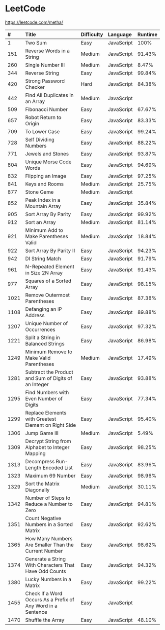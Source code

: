 # LeetCode

https://leetcode.com/metha/

| #    | Title                                                        | Difficulty | Language   | Runtime |
| :--- | :----------------------------------------------------------- | :--------- | :--------- | :------ |
| 1    | Two Sum                                                      | Easy       | JavaScript | 100%    |
| 151  | Reverse Words in a String                                    | Medium     | JavaScript | 91.43%  |
| 260  | Single Number III                                            | Medium     | JavaScript | 8.47%   |
| 344  | Reverse String                                               | Easy       | JavaScript | 99.84%  |
| 420  | Strong Password Checker                                      | Hard       | JavaScript | 84.38%  |
| 442  | Find All Duplicates in an Array                              | Medium     | JavaScript |         |
| 509  | Fibonacci Number                                             | Easy       | JavaScript | 67.67%  |
| 657  | Robot Return to Origin                                       | Easy       | JavaScript | 83.33%  |
| 709  | To Lower Case                                                | Easy       | JavaScript | 99.24%  |
| 728  | Self Dividing Numbers                                        | Easy       | JavaScript | 88.22%  |
| 771  | Jewels and Stones                                            | Easy       | JavaScript | 93.87%  |
| 804  | Unique Morse Code Words                                      | Easy       | JavaScript | 94.69%  |
| 832  | Flipping an Image                                            | Easy       | JavaScript | 97.25%  |
| 841  | Keys and Rooms                                               | Medium     | JavaScript | 25.75%  |
| 877  | Stone Game                                                   | Medium     | JavaScript |         |
| 852  | Peak Index in a Mountain Array                               | Easy       | JavaScript | 35.84%  |
| 905  | Sort Array By Parity                                         | Easy       | JavaScript | 99.92%  |
| 912  | Sort an Array                                                | Medium     | JavaScript | 81.14%  |
| 921  | Minimum Add to Make Parentheses Valid                        | Medium     | JavaScript | 18.84%  |
| 922  | Sort Array By Parity II                                      | Easy       | JavaScript | 94.23%  |
| 942  | DI String Match                                              | Easy       | JavaScript | 91.79%  |
| 961  | N-Repeated Element in Size 2N Array                          | Easy       | JavaScript | 91.43%  |
| 977  | Squares of a Sorted Array                                    | Easy       | JavaScript | 98.15%  |
| 1021 | Remove Outermost Parentheses                                 | Easy       | JavaScript | 87.38%  |
| 1108 | Defanging an IP Address                                      | Easy       | JavaScript | 89.88%  |
| 1207 | Unique Number of Occurrences                                 | Easy       | JavaScript | 97.32%  |
| 1221 | Split a String in Balanced Strings                           | Easy       | JavaScript | 86.98%  |
| 1249 | Minimum Remove to Make Valid Parentheses                     | Medium     | JavaScript | 17.49%  |
| 1281 | Subtract the Product and Sum of Digits of an Integer         | Easy       | JavaScript | 93.88%  |
| 1295 | Find Numbers with Even Number of Digits                      | Easy       | JavaScript | 77.34%  |
| 1299 | Replace Elements with Greatest Element on Right Side         | Easy       | JavaScript | 95.40%  |
| 1306 | Jump Game III                                                | Medium     | JavaScript | 5.49%   |
| 1309 | Decrypt String from Alphabet to Integer Mapping              | Easy       | JavaScript | 98.25%  |
| 1313 | Decompress Run-Length Encoded List                           | Easy       | JavaScript | 83.96%  |
| 1323 | Maximum 69 Number                                            | Easy       | JavaScript | 98.96%  |
| 1329 | Sort the Matrix Diagonally                                   | Medium     | JavaScript | 30.11%  |
| 1342 | Number of Steps to Reduce a Number to Zero                   | Easy       | JavaScript | 94.81%  |
| 1351 | Count Negative Numbers in a Sorted Matrix                    | Easy       | JavaScript | 92.62%  |
| 1365 | How Many Numbers Are Smaller Than the Current Number         | Easy       | JavaScript | 98.62%  |
| 1374 | Generate a String With Characters That Have Odd Counts       | Easy       | JavaScript | 94.32%  |
| 1380 | Lucky Numbers in a Matrix                                    | Easy       | JavaScript | 99.22%  |
| 1455 | Check If a Word Occurs As a Prefix of Any Word in a Sentence | Easy       | JavaScript |         |
| 1470 | Shuffle the Array                                            | Easy       | JavaScript | 48.10%  |
